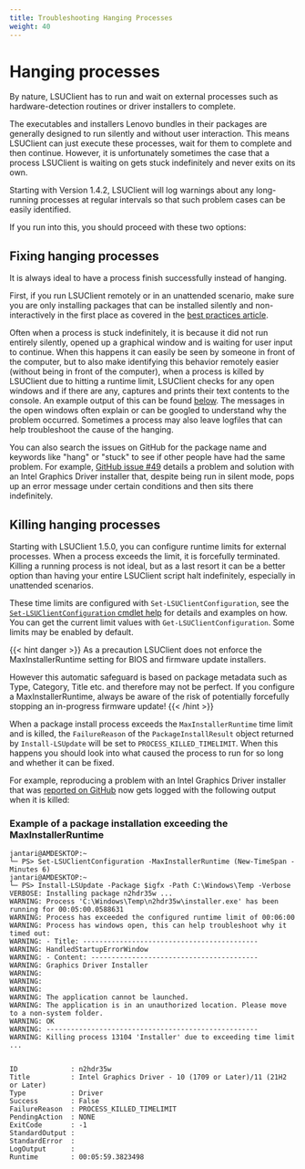 ```yaml
---
title: Troubleshooting Hanging Processes
weight: 40
---
```


# Hanging processes

By nature, LSUClient has to run and wait on external processes such as hardware-detection routines or driver installers to complete.

The executables and installers Lenovo bundles in their packages are generally designed to run silently and without user interaction.
This means LSUClient can just execute these processes, wait for them to complete and then continue. However, it is unfortunately
sometimes the case that a process LSUClient is waiting on gets stuck indefinitely and never exits on its own.

Starting with Version 1.4.2, LSUClient will log warnings about any long-running processes at regular intervals so that
such problem cases can be easily identified.

If you run into this, you should proceed with these two options:

## Fixing hanging processes

It is always ideal to have a process finish successfully instead of hanging.

First, if you run LSUClient remotely or in an unattended scenario, make sure you are only installing
packages that can be installed silently and non-interactively in the first place as covered in the
[best practices article](/LSUClient-docs/docs/topics/examples/#install-only-packages-that-can-be-installed-silently-and-non-interactively).

Often when a process is stuck indefinitely, it is because it did not run entirely silently, opened up a graphical window and is waiting
for user input to continue. When this happens it can easily be seen by someone in front of the computer, but to also make identifying this
behavior remotely easier (without being in front of the computer), when a process is killed by LSUClient due to hitting a runtime limit,
LSUClient checks for any open windows and if there are any, captures and prints their text contents to the console. An example output of
this can be found [below](#example-of-a-package-installation-exceeding-the-maxinstallerruntime). The messages in the open windows often
explain or can be googled to understand why the problem occurred. Sometimes a process may also leave logfiles that can help troubleshoot
the cause of the hanging.

You can also search the issues on GitHub for the package name and keywords like "hang" or "stuck" to see if other people have had the same
problem. For example, [GitHub issue #49](https://github.com/jantari/LSUClient/issues/49) details a problem and solution with an Intel Graphics
Driver installer that, despite being run in silent mode, pops up an error message under certain conditions and then sits there indefinitely.

## Killing hanging processes

Starting with LSUClient 1.5.0, you can configure runtime limits for external processes. When a process exceeds the limit, it is forcefully terminated.
Killing a running process is not ideal, but as a last resort it can be a better option than having your entire LSUClient script halt indefinitely, especially in
unattended scenarios.

These time limits are configured with `Set-LSUClientConfiguration`, see the [`Set-LSUClientConfiguration` cmdlet help](/LSUClient-docs/docs/cmdlets/set-lsuclientconfiguration/)
for details and examples on how. You can get the current limit values with `Get-LSUClientConfiguration`. Some limits may be enabled by default.

{{< hint danger >}}
As a precaution LSUClient does not enforce the MaxInstallerRuntime setting for BIOS and firmware update installers.

However this automatic safeguard is based on package metadata such as Type, Category, Title etc. and therefore may not be perfect.
If you configure a MaxInstallerRuntime, always be aware of the risk of potentially forcefully stopping an in-progress firmware update!
{{< /hint >}}

When a package install process exceeds the `MaxInstallerRuntime` time limit and is killed, the `FailureReason` of the `PackageInstallResult` object returned
by `Install-LSUpdate` will be set to `PROCESS_KILLED_TIMELIMIT`. When this happens you should look into what caused the process to run for so long and whether
it can be fixed.

For example, reproducing a problem with an Intel Graphics Driver installer that was [reported on GitHub](https://github.com/jantari/LSUClient/issues/49)
now gets logged with the following output when it is killed:

### Example of a package installation exceeding the MaxInstallerRuntime

```plain
jantari@AMDESKTOP:~
└─ PS> Set-LSUClientConfiguration -MaxInstallerRuntime (New-TimeSpan -Minutes 6)
jantari@AMDESKTOP:~
└─ PS> Install-LSUpdate -Package $igfx -Path C:\Windows\Temp -Verbose
VERBOSE: Installing package n2hdr35w ...
WARNING: Process 'C:\Windows\Temp\n2hdr35w\installer.exe' has been running for 00:05:00.0588631
WARNING: Process has exceeded the configured runtime limit of 00:06:00
WARNING: Process has windows open, this can help troubleshoot why it timed out:
WARNING: - Title: -------------------------------------------
WARNING: HandledStartupErrorWindow
WARNING: - Content: -----------------------------------------
WARNING: Graphics Driver Installer
WARNING:
WARNING:
WARNING:
WARNING: The application cannot be launched.
WARNING: The application is in an unauthorized location. Please move to a non-system folder.
WARNING: OK
WARNING: ----------------------------------------------------
WARNING: Killing process 13104 'Installer' due to exceeding time limit ...


ID             : n2hdr35w
Title          : Intel Graphics Driver - 10 (1709 or Later)/11 (21H2 or Later)
Type           : Driver
Success        : False
FailureReason  : PROCESS_KILLED_TIMELIMIT
PendingAction  : NONE
ExitCode       : -1
StandardOutput :
StandardError  :
LogOutput      :
Runtime        : 00:05:59.3823498
```

